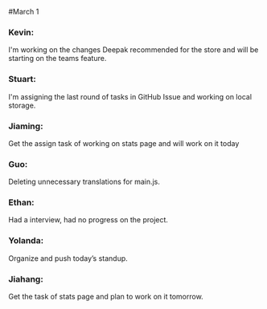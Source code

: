 #March 1

### Kevin:
I'm working on the changes Deepak recommended for the store and will be starting on the teams feature.

### Stuart:
I'm assigning the last round of tasks in GitHub Issue and working on local storage.

### Jiaming:
Get the assign task of working on stats page and will work on it today

### Guo:
Deleting unnecessary translations for main.js.

### Ethan:
Had a interview, had no progress on the project.

### Yolanda:
Organize and push today’s standup.

### Jiahang:
Get the task of stats page and plan to work on it tomorrow.

